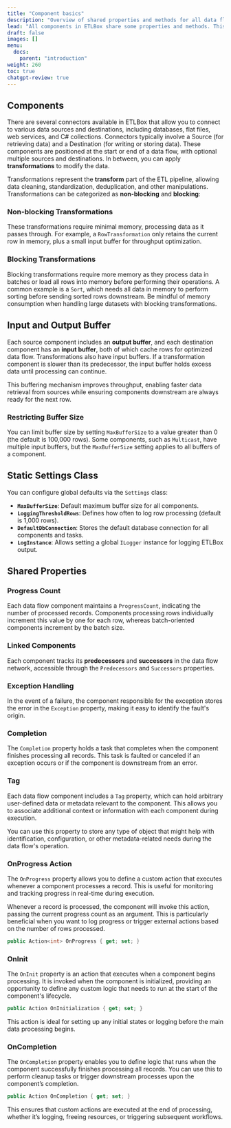 ```yaml
---
title: "Component basics"
description: "Overview of shared properties and methods for all data flow components"
lead: "All components in ETLBox share some properties and methods. This chapter describes the details."
draft: false
images: []
menu:
  docs:
    parent: "introduction"
weight: 260
toc: true
chatgpt-review: true
---
```


## Components

There are several connectors available in ETLBox that allow you to connect to various data sources and destinations, including databases, flat files, web services, and C# collections. Connectors typically involve a Source (for retrieving data) and a Destination (for writing or storing data). These components are positioned at the start or end of a data flow, with optional multiple sources and destinations. In between, you can apply **transformations** to modify the data.

Transformations represent the **transform** part of the ETL pipeline, allowing data cleaning, standardization, deduplication, and other manipulations. Transformations can be categorized as **non-blocking** and **blocking**:

### Non-blocking Transformations
These transformations require minimal memory, processing data as it passes through. For example, a `RowTransformation` only retains the current row in memory, plus a small input buffer for throughput optimization.

### Blocking Transformations
Blocking transformations require more memory as they process data in batches or load all rows into memory before performing their operations. A common example is a `Sort`, which needs all data in memory to perform sorting before sending sorted rows downstream. Be mindful of memory consumption when handling large datasets with blocking transformations.

## Input and Output Buffer

Each source component includes an **output buffer**, and each destination component has an **input buffer**, both of which cache rows for optimized data flow. Transformations also have input buffers. If a transformation component is slower than its predecessor, the input buffer holds excess data until processing can continue.

This buffering mechanism improves throughput, enabling faster data retrieval from sources while ensuring components downstream are always ready for the next row.

### Restricting Buffer Size
You can limit buffer size by setting `MaxBufferSize` to a value greater than 0 (the default is 100,000 rows). Some components, such as `Multicast`, have multiple input buffers, but the `MaxBufferSize` setting applies to all buffers of a component.

## Static Settings Class

You can configure global defaults via the `Settings` class:

- **`MaxBufferSize`**: Default maximum buffer size for all components.
- **`LoggingThresholdRows`**: Defines how often to log row processing (default is 1,000 rows).
- **`DefaultDbConnection`**: Stores the default database connection for all components and tasks.
- **`LogInstance`**: Allows setting a global `ILogger` instance for logging ETLBox output.

## Shared Properties

### Progress Count
Each data flow component maintains a `ProgressCount`, indicating the number of processed records. Components processing rows individually increment this value by one for each row, whereas batch-oriented components increment by the batch size.

### Linked Components
Each component tracks its **predecessors** and **successors** in the data flow network, accessible through the `Predecessors` and `Successors` properties.

### Exception Handling
In the event of a failure, the component responsible for the exception stores the error in the `Exception` property, making it easy to identify the fault's origin.

### Completion
The `Completion` property holds a task that completes when the component finishes processing all records. This task is faulted or canceled if an exception occurs or if the component is downstream from an error.

### Tag

Each data flow component includes a `Tag` property, which can hold arbitrary user-defined data or metadata relevant to the component. This allows you to associate additional context or information with each component during execution.

You can use this property to store any type of object that might help with identification, configuration, or other metadata-related needs during the data flow's operation.

### OnProgress Action

The `OnProgress` property allows you to define a custom action that executes whenever a component processes a record. This is useful for monitoring and tracking progress in real-time during execution.

Whenever a record is processed, the component will invoke this action, passing the current progress count as an argument. This is particularly beneficial when you want to log progress or trigger external actions based on the number of rows processed.

```csharp
public Action<int> OnProgress { get; set; }
```

### OnInit

The `OnInit` property is an action that executes when a component begins processing. It is invoked when the component is initialized, providing an opportunity to define any custom logic that needs to run at the start of the component's lifecycle.

```csharp
public Action OnInitialization { get; set; }
```

This action is ideal for setting up any initial states or logging before the main data processing begins.

### OnCompletion

The `OnCompletion` property enables you to define logic that runs when the component successfully finishes processing all records. You can use this to perform cleanup tasks or trigger downstream processes upon the component’s completion.

```csharp
public Action OnCompletion { get; set; }
```

This ensures that custom actions are executed at the end of processing, whether it’s logging, freeing resources, or triggering subsequent workflows.
